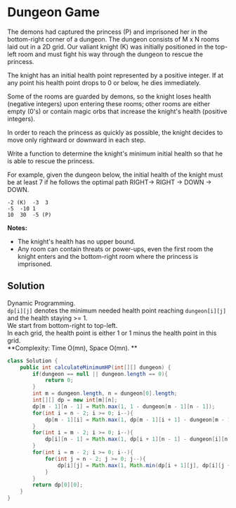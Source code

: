 # Dungeon Game
The demons had captured the princess (P) and imprisoned her in the bottom-right corner of a dungeon. The dungeon consists of M x N rooms laid out in a 2D grid. Our valiant knight (K) was initially positioned in the top-left room and must fight his way through the dungeon to rescue the princess.

The knight has an initial health point represented by a positive integer. If at any point his health point drops to 0 or below, he dies immediately.

Some of the rooms are guarded by demons, so the knight loses health (negative integers) upon entering these rooms; other rooms are either empty (0's) or contain magic orbs that increase the knight's health (positive integers).

In order to reach the princess as quickly as possible, the knight decides to move only rightward or downward in each step.



Write a function to determine the knight's minimum initial health so that he is able to rescue the princess.

For example, given the dungeon below, the initial health of the knight must be at least 7 if he follows the optimal path RIGHT-> RIGHT -> DOWN -> DOWN.
```
-2 (K)	-3	3
-5	-10	1
10	30	-5 (P)
```
**Notes:**  

+ The knight's health has no upper bound.
+ Any room can contain threats or power-ups, even the first room the knight enters and the bottom-right room where the princess is imprisoned.


## Solution
Dynamic Programming.  
`dp[i][j]` denotes the minimum needed health point reaching `dungeon[i][j]` and the health staying >= 1.  
We start from bottom-right to top-left.  
In each grid, the health point is either 1 or 1 minus the health point in this grid.  
**Complexity: Time O(mn), Space O(mn). ** 
```java
class Solution {
    public int calculateMinimumHP(int[][] dungeon) {
        if(dungeon == null || dungeon.length == 0){
            return 0;
        }
        int m = dungeon.length, n = dungeon[0].length;
        int[][] dp = new int[m][n];
        dp[m - 1][n - 1] = Math.max(1, 1 - dungeon[m - 1][n - 1]);
        for(int i = n - 2; i >= 0; i--){
            dp[m - 1][i] = Math.max(1, dp[m - 1][i + 1] - dungeon[m - 1][i]);
        }
        for(int i = m - 2; i >= 0; i--){
            dp[i][n - 1] = Math.max(1, dp[i + 1][n - 1] - dungeon[i][n - 1]);
        }
        for(int i = m - 2; i >= 0; i--){
            for(int j = n - 2; j >= 0; j--){
                dp[i][j] = Math.max(1, Math.min(dp[i + 1][j], dp[i][j + 1]) - dungeon[i][j]);
            }
        }
        return dp[0][0];
    }
}
```
